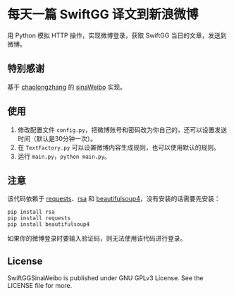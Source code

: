# 每天一篇 SwiftGG 译文到新浪微博

用 Python 模拟 HTTP 操作，实现微博登录，获取 SwiftGG 当日的文章，发送到微博。

## 特别感谢

基于 [chaolongzhang](https://github.com/chaolongzhang) 的 [sinaWeibo](https://github.com/chaolongzhang/sinaWeibo) 实现。

## 使用

1. 修改配置文件 `config.py`，把微博账号和密码改为你自己的，还可以设置发送时间（默认是30分钟一次）。
2. 在 `TextFactory.py` 可以设置微博内容生成规则，也可以使用默认的规则。
3. 运行 `main.py`，`python main.py`。

## 注意

该代码依赖于 [requests](http://docs.python-requests.org/en/master/)、[rsa](https://pypi.python.org/pypi/rsa) 和 [beautifulsoup4](https://www.crummy.com/software/BeautifulSoup/bs4/doc/)，没有安装的话需要先安装：

```
pip install rsa
pip install requests
pip install beautifulsoup4
```

如果你的微博登录时要输入验证码，则无法使用该代码进行登录。

## License

SwiftGGSinaWeibo is published under GNU GPLv3 License. See the LICENSE file for more.
